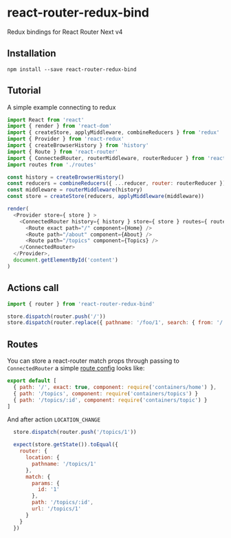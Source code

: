 # react-router-redux-bind
Redux bindings for React Router Next v4

## Installation
`npm install --save react-router-redux-bind`


## Tutorial
A simple example connecting to redux

```javascript
import React from 'react'
import { render } from 'react-dom'
import { createStore, applyMiddleware, combineReducers } from 'redux'
import { Provider } from 'react-redux'
import { createBrowserHistory } from 'history'
import { Route } from 'react-router'
import { ConnectedRouter, routerMiddleware, routerReducer } from 'react-router-redux-bind'
import routes from './routes'

const history = createBrowserHistory()
const reducers = combineReducers({ ...reducer, router: routerReducer })
const middleware = routerMiddleware(history)
const store = createStore(reducers, applyMiddleware(middleware))

render(
  <Provider store={ store } >
    <ConnectedRouter history={ history } store={ store } routes={ routes } >
      <Route exact path="/" component={Home} />
      <Route path="/about" component={About} />
      <Route path="/topics" component={Topics} />
    </ConnectedRouter>
  </Provider>,
  document.getElementById('content')
)
```

## Actions call
```javascript
import { router } from 'react-router-redux-bind'

store.dispatch(router.push('/'))
store.dispatch(router.replace({ pathname: '/foo/1', search: { from: '/' } }))
```

## Routes
You can store a react-router match props through passing to `ConnectedRouter` a simple [route config](https://github.com/ReactTraining/react-router/blob/v4/packages/react-router-website/modules/examples/RouteConfig.js) looks like:

```javascript
export default [
  { path: '/', exact: true, component: require('containers/home') },
  { path: '/topics', component: require('containers/topics') }
  { path: '/topics/:id', component: require('containers/topic') }
]
```

And after action `LOCATION_CHANGE`
```javascript
  store.dispatch(router.push('/topics/1'))

  expect(store.getState()).toEqual({
    router: {
      location: {
        pathname: '/topics/1'
      },
      match: {
        params: {
          id: '1'
        },
        path: '/topics/:id',
        url: '/topics/1'
      }
    }
  })
```
